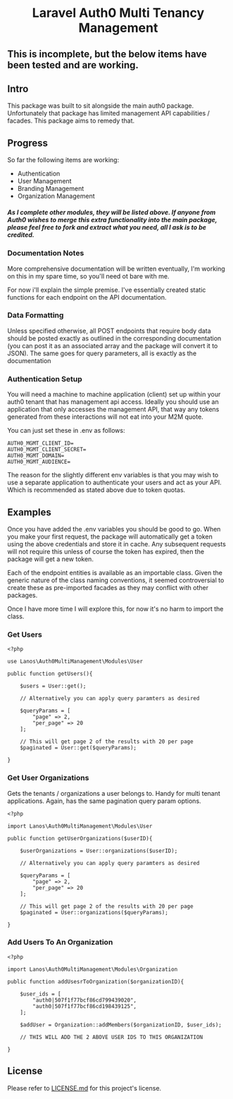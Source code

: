 <h1 align=center>
	Laravel Auth0 Multi Tenancy Management 
</h1>

## This is incomplete, but the below items have been tested and are working.

## Intro

This package was built to sit alongside the main auth0 package. Unfortunately that package has limited management API capabilities / facades. This package aims to remedy that.

## Progress

So far the following items are working:

- Authentication
- User Management
- Branding Management
- Organization Management

##### As I complete other modules, they will be listed above. If anyone from Auth0 wishes to merge this extra functionality into the main package, please feel free to fork and extract what you need, all I ask is to be credited.

### Documentation Notes 

More comprehensive documentation will be written eventually, I'm working on this in my spare time, so you'll need ot bare with me.

For now i'll explain the simple premise. I've essentially created static functions for each endpoint on the API documentation.

### Data Formatting
Unless specified otherwise, all POST endpoints that require body data should be posted exactly as outlined in the corresponding documentation (you can post it as an associated array and the package will convert it to JSON). The same goes for query parameters, all is exactly as the documentation

### Authentication Setup
You will need a machine to machine application (client) set up within your auth0 tenant that has management api access. Ideally you should use an application that only accesses the management API, that way any tokens generated from these interactions will not eat into your M2M quote.

You can just set these in .env as follows:

````
AUTH0_MGMT_CLIENT_ID=
AUTH0_MGMT_CLIENT_SECRET=
AUTH0_MGMT_DOMAIN=
AUTH0_MGMT_AUDIENCE=
````

The reason for the slightly different env variables is that you may wish to use a separate application to authenticate your users and act as your API. Which is recommended as stated above due to token quotas.

## Examples

Once you have added the .env variables you should be good to go. When you make your first request, the package will automatically get a token using the above credentials and store it in cache. Any subsequent requests will not require this unless of course the token has expired, then the package will get a new token.

Each of the endpoint entities is available as an importable class. Given the generic nature of the class naming conventions, it seemed controversial to create these as pre-imported facades as they may conflict with other packages.

Once I have more time I will explore this, for now it's no harm to import the class.

### Get Users

````
<?php

use Lanos\Auth0MultiManagement\Modules\User

public function getUsers(){

    $users = User::get();
    
    // Alternatively you can apply query paramters as desired
    
    $queryParams = [
        "page" => 2,
        "per_page" => 20
    ];
    
    // This will get page 2 of the results with 20 per page
    $paginated = User::get($queryParams);

}

````

### Get User Organizations

Gets the tenants / organizations a user belongs to. Handy for multi tenant applications. Again, has the same pagination query param options.

````
<?php

import Lanos\Auth0MultiManagement\Modules\User

public function getUserOrganizations($userID){

    $userOrganizations = User::organizations($userID);
    
    // Alternatively you can apply query paramters as desired
    
    $queryParams = [
        "page" => 2,
        "per_page" => 20
    ];
    
    // This will get page 2 of the results with 20 per page
    $paginated = User::organizations($queryParams);

}

````

### Add Users To An Organization

````
<?php

import Lanos\Auth0MultiManagement\Modules\Organization

public function addUsesrToOrganization($organizationID){

    $user_ids = [
        "auth0|507f1f77bcf86cd799439020",
        "auth0|507f1f77bcf86cd198439125",
    ];

    $addUser = Organization::addMembers($organizationID, $user_ids);

    // THIS WILL ADD THE 2 ABOVE USER IDS TO THIS ORGANIZATION

}

````

## License

Please refer to [LICENSE.md](https://github.com/l4nos/laravel-auth0-multi-tenancy/blob/main/LICENSE) for this project's license.